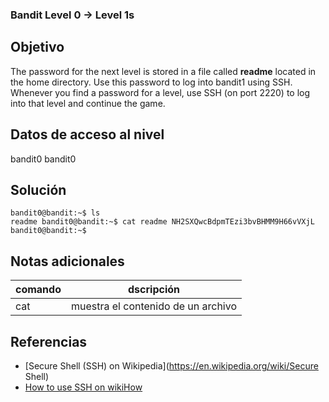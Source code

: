 ### Bandit Level 0 → Level 1s

## Objetivo
The password for the next level is stored in a file called **readme** located in the home directory. Use this password to log into bandit1 using SSH. Whenever you find a password for a level, use SSH (on port 2220) to log into that level and continue the game.

## Datos de acceso al nivel
bandit0
bandit0

## Solución
```
bandit0@bandit:~$ ls
readme bandit0@bandit:~$ cat readme NH2SXQwcBdpmTEzi3bvBHMM9H66vVXjL 
bandit0@bandit:~$
```
## Notas adicionales
| comando | dscripción |
|-----|-----|
| cat | muestra el contenido de un archivo |



## Referencias
- [Secure Shell (SSH) on Wikipedia](https://en.wikipedia.org/wiki/Secure Shell)
- [How to use SSH on wikiHow](https://www.wikihow.com/Use-SSh)